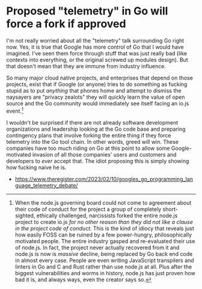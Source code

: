 # Proposed "telemetry" in Go will force a fork if approved

I'm not really worried about all the "telemetry" talk surrounding Go right now. Yes, it is true that Google has more control of Go that I would have imagined. I've seen them force through stuff that was just really bad (like contexts into everything, or the original screwed up modules design). But that doesn't mean that they are immune from industry influence.

So many major cloud native projects, and enterprises that depend on those projects, exist that if Google (or anyone) tries to do something as fucking stupid as to put *anything* that phones home and attempt to dismiss the naysayers are "privacy zealots" they will quickly learn the value of open source and the Go community would immediately see itself facing an io.js event.[^1]

I wouldn't be surprised if there are not already software development organizations and leadership looking at the Go code base and preparing contingency plans that involve forking the entire thing if they force telemetry into the Go tool chain. In other words, greed will win. These companies have too much riding on Go at this point to allow some Google-motivated invasion of all those companies' users and customers and developers to *ever* accept that. The idiot proposing this is simply showing how fucking naive he is.

* <https://www.theregister.com/2023/02/10/googles_go_programming_language_telemetry_debate/>

[^1]: When the node.js governing board could not come to agreement about their code of conduct for the project a group of completely short-sighted, ethically challenged, narcissists forked the entire node.js project to create io.js *for no other reason than they did not like a clause in the project code of conduct*. This is the kind of idiocy that reveals just how easily FOSS can be ruined by a few power-hungry, philosophically motivated people. The entire industry gasped and re-evaluated their use of node.js. In fact, the project never actually recovered from it and node.js is now is *massive* decline, being replaced by Go back end code in almost every case. People are even writing JavaScript transpilers and linters in Go and C and Rust rather than use node.js at all. Plus after the biggest vulnerabilities and worms in history, node.js has just proven how bad it is, and always ways, even the creator says so.
